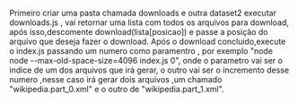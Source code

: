 Primeiro criar uma pasta chamada downloads e outra dataset2 executar downloads.js ,
vai retornar uma lista com todos os arquivos para download,
após isso,descomente download(lista[posicao]) e passe a posição 
do arquivo que deseja fazer o download.
Após o download concluido,execute o index.js passando um numero como paramentro ,
por exemplo  "node node --max-old-space-size=4096 index.js 0", onde o parametro vai ser o indice de um dos arquivos que irá gerar, o outro vai ser o incremento desse numero ,nesse caso irá gerar dois arquivos ,um chamado "wikipedia.part_0.xml" e o outro de "wikipedia.part_1.xml". 
